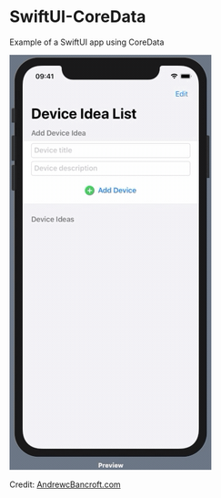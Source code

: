 # SwiftUI-CoreData
Example of a SwiftUI app using CoreData 

![Example Gif](/DeviceIdeaList.gif)

Credit: [AndrewcBancroft.com](https://www.andrewcbancroft.com/blog/ios-development/data-persistence/using-core-data-with-swiftui-introduction/)
